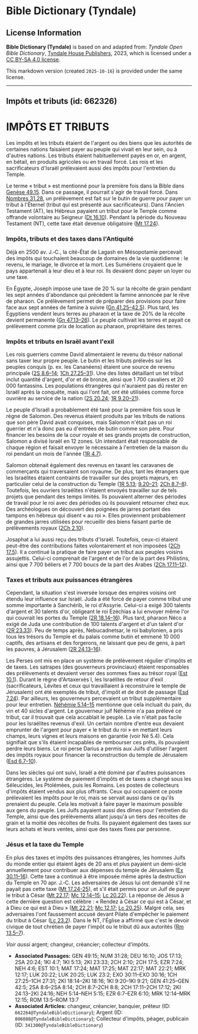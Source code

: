 # Bible Dictionary (Tyndale)

## License Information

**Bible Dictionary (Tyndale)** is based on and adapted from: _Tyndale Open Bible Dictionary_, [Tyndale House Publishers](https://tyndaleopenresources.com/), 2023, which is licensed under a [CC BY-SA 4.0 license](https://creativecommons.org/licenses/by-sa/4.0/legalcode.en).

This markdown version (created `2025-10-16`) is provided under the same license.



--------------------------------

## Impôts et tributs (id: 662326)

IMPÔTS ET TRIBUTS
=================

Les impôts et les tributs étaient de l'argent ou des biens que les autorités de certaines nations faisaient payer au peuple qui vivait en leur sein, ou à d'autres nations. Les tributs étaient habituellement payés en or, en argent, en bétail, en produits agricoles ou en travail forcé. Les rois et les sacrificateurs d'Israël prélevaient aussi des impôts pour l'entretien du Temple.

Le terme « tribut » est mentionné pour la première fois dans la Bible dans [Genèse 49\.15](https://ref.ly/Gen49:15). Dans ce passage, il pourrait s'agir de travail forcé. Dans [Nombres 31\.28](https://ref.ly/Num31:28), un prélèvement est fait sur le butin de guerre pour payer un tribut à l'Éternel (tribut qui est présenté aux sacrificateurs). Dans l'Ancien Testament (AT), les Hébreux payaient un tribut pour le Temple comme offrande volontaire au Seigneur ([Dt 16\.10](https://ref.ly/Deut16:10)). Pendant la période du Nouveau Testament (NT), cette taxe était devenue obligatoire ([Mt 17\.24](https://ref.ly/Matt17:24)).

### Impôts, tributs et des taxes dans l'Antiquité

Déjà en 2500 av. J.‑C., la cité\-État de Lagash en Mésopotamie percevait des impôts qui touchaient beaucoup de domaines de la vie quotidienne : le revenu, le mariage, le divorce et la mort. Les Sumériens croyaient que le pays appartenait à leur dieu et à leur roi. Ils devaient donc payer un loyer ou une taxe.

En Égypte, Joseph impose une taxe de 20 % sur la récolte de grain pendant les sept années d'abondance qui précèdent la famine annoncée par le rêve de pharaon. Ce prélèvement permet de préparer des provisions pour faire face aux sept années de famine à suivre ([Gn 41\.25–42\.5](https://ref.ly/Gen41:25-Gen42:5)). Plus tard, les Égyptiens vendent leurs terres au pharaon et la taxe de 20% de la récolte devient permanente ([Gn 47\.13–26](https://ref.ly/Gen47:13-Gen47:26)). Le peuple cultivait les terres et payait ce prélèvement comme prix de location au pharaon, propriétaire des terres.

### Impôts et tributs en Israël avant l'exil

Les rois guerriers comme David alimentaient le revenu du trésor national sans taxer leur propre peuple. Le butin et les tributs prélevés sur les peuples conquis (p. ex. les Cananéens) étaient une source de revenu principale ([2S 8\.6–14](https://ref.ly/2Sam8:6-2Sam8:14); [1Ch 27\.25–31](https://ref.ly/1Chr27:25-1Chr27:31)). Une des listes détaillant un tel tribut inclut quantité d'argent, d'or et de bronze, ainsi que 1 700 cavaliers et 20 000 fantassins. Les populations étrangères qui n'auraient pas dû rester en Israël après la conquête, mais qui l'ont fait, ont été utilisées comme force ouvrière au service de la nation ([2S 20\.24](https://ref.ly/2Sam20:24); [1R 9\.20–21](https://ref.ly/1Kgs9:20-1Kgs9:21)).

Le peuple d'Israël a probablement été taxé pour la première fois sous le règne de Salomon. Des revenus étaient produits par les tributs de nations que son père David avait conquises, mais Salomon n'était pas un roi guerrier et n'a donc pas eu d'entrées de butin comme son père. Pour financer les besoins de la cour royale et ses grands projets de construction, Salomon a divisé Israël en 12 zones. Un intendant était responsable de chaque région et faisait envoyer le nécessaire à l'entretien de la maison du roi pendant un mois de l'année ([1R 4\.7](https://ref.ly/1Kgs4:7)).

Salomon obtenait également des revenus en taxant les caravanes de commerçants qui traversaient son royaume. De plus, tant les étrangers que les Israélites étaient contraints de travailler sur des projets majeurs, en particulier celui de la construction du Temple ([1R 5\.13](https://ref.ly/1Kgs5:13); [9\.20–21](https://ref.ly/1Kgs9:20-1Kgs9:21); [2Ch 8\.7–8](https://ref.ly/2Chr8:7-2Chr8:8)). Toutefois, les ouvriers Israélites n'étaient envoyés travailler sur de tels projets que pendant des temps limités. Ils pouvaient alterner des périodes de travail pour le roi avec des périodes où ils pouvaient retourner chez eux. Des archéologues on découvert des poignées de jarres portant des tampons en hébreux qui disent « au roi ». Elles proviennent probablement de grandes jarres utilisées pour recueillir des biens faisant partie de prélèvements royaux ([2Ch 2\.10](https://ref.ly/2Chr2:10)).

Josaphat a lui aussi reçu des tributs d'Israël. Toutefois, ceux\-ci étaient peut\-être des contributions faites volontairement et non imposées ([2Ch 17\.5](https://ref.ly/2Chr17:5)). Il a continué la pratique de faire payer un tribut aux peuples voisins assujettis. Celui\-ci comprenait de l'argent et de l'or de la part des Philistins, ainsi que 7 700 béliers et 7 700 boucs de la part des Arabes ([2Ch 17\.11–12](https://ref.ly/2Chr17:11-2Chr17:12)). 

### Taxes et tributs aux puissances étrangères

Cependant, la situation s'est inversée lorsque des empires voisins ont étendu leur influence sur Israël. Juda a été forcé de payer comme tribut une somme importante à Sanchérib, le roi d'Assyrie. Celui\-ci a exigé 300 talents d'argent et 30 talents d'or, obligeant le roi Ézéchias a lui envoyer même l'or qui couvrait les portes du Temple ([2R 18\.14–16](https://ref.ly/2Kgs18:14-2Kgs18:16)). Plus tard, pharaon Néco a exigé de Juda une contribution de 100 talents d'argent et d'un talent d'or ([2R 23\.33](https://ref.ly/2Kgs23:33)). Peu de temps après, Nebucadnetsar, le roi babylonien, a pris tous les trésors du Temple et du palais comme butin et emmené 10 000 captifs, des artisans et des forgerons, ne laissant que peu de gens, à part les pauvres, à Jérusalem ([2R 24\.13–16](https://ref.ly/2Kgs24:13-2Kgs24:16)).

Les Perses ont mis en place un système de prélèvement régulier d'impôts et de taxes. Les satrapes (des gouverneurs provinciaux) étaient responsables des prélèvements et devaient verser des sommes fixes au trésor royal ([Est 10\.1](https://ref.ly/Esth10:1)). Durant le règne d'Artaxerxès I, les Israélites de retour d'exil (sacrificateurs, Lévites et ceux qui travaillaient à reconstruire le temple de Jérusalem) ont été exemptés de tribut, d'impôt et de droit de passage ([Esd 7\.24](https://ref.ly/Ezra7:24)). Par ailleurs, les gouverneurs percevaient un tribut supplémentaire pour leur entretien. [Néhémie 5\.14–15](https://ref.ly/Neh5:14-Neh5:15) mentionne que cela incluait du pain, du vin et 40 sicles d'argent. Le gouverneur juif Néhémie n'a pas prélevé ce tribut, car il trouvait que cela accablait le peuple. La vie n'était pas facile pour les Israélites revenus d'exil. Un certain nombre d'entre eux devaient emprunter de l'argent pour payer « le tribut du roi » en mettant leurs champs, leurs vignes et leurs maisons en garantie (voir Né 5\.4\). Cela signifiait que s'ils étaient incapables de rembourser ces prêts, ils pouvaient perdre leurs biens. Le roi perse Darius a permis aux Juifs d'utiliser l'argent des impôts royaux pour financer la reconstruction du temple de Jérusalem ([Esd 6\.7–10](https://ref.ly/Ezra6:7-Ezra6:10)).

Dans les siècles qui ont suivi, Israël a été dominé par d'autres puissances étrangères. Le système de paiement d'impôts et de taxes a changé sous les Séleucides, les Ptolémées, puis les Romains. Les postes de collecteurs d'impôts étaient vendus aux plus offrants. Ceux qui occupaient ce poste prélevaient les impôts pour le roi, mais se servait aussi dans ce qu'ils prenaient du peuple. Cela les motivait à faire payer le maximum possible aux gens du peuple. Les Juifs payaient aussi des dîmes pour l'entretien du Temple, ainsi que des prélèvements allant jusqu'à un tiers des récoltes de grain et la moitié des récoltes de fruits. Ils payaient également des taxes sur leurs achats et leurs ventes, ainsi que des taxes fixes par personne.

### Jésus et la taxe du Temple

En plus des taxes et impôts des puissances étrangères, les hommes Juifs du monde entier qui étaient âgés de 20 ans et plus payaient un demi\-sicle annuellement pour contribuer aux dépenses du temple de Jérusalem ([Ex 30\.11–16](https://ref.ly/Exod30:11-Exod30:16)). Cette taxe a continué à être imposée même après la destruction du Temple en 70 apr. J.‑C. Les adversaires de Jésus lui ont demandé s'il ne payait pas cette taxe ([Mt 17\.24\-](https://ref.ly/Matt17:24)[25](https://ref.ly/Matt17:25)), et s'il était permis pour un Juif de payer le tribut à César ([Mt 22\.17](https://ref.ly/Matt22:17); [Mc 12\.14–15](https://ref.ly/Mark12:14-Mark12:15); [Lc 20\.22](https://ref.ly/Luke20:22)). La réponse de Jésus à cette dernière question est célèbre : « Rendez à César ce qui est à César, et à Dieu ce qui est à Dieu » ([Mt 22\.21](https://ref.ly/Matt22:21); [Mc 12\.17](https://ref.ly/Mark12:17); [Lc 20\.25](https://ref.ly/Luke20:25)). Malgré cela, ses adversaires l'ont faussement accusé devant Pilate d'empêcher le paiement du tribut à César ([Lc 23\.2](https://ref.ly/Luke23:2)). Dans le NT, l'Église a affirmé que c'est le devoir civique de tout chrétien de payer l'impôt ou le tribut dû aux autorités ([Rm 13\.5–7](https://ref.ly/Rom13:5-Rom13:7)).

*Voir aussi* argent; changeur, créancier; collecteur d’impôts.

* **Associated Passages:** GEN 49:15; NUM 31:28; DEU 16:10; JOS 17:13; 2SA 20:24; 1KI 4:7; 1KI 5:13; 2KI 23:33; 2CH 2:10; 2CH 17:5; EZR 7:24; NEH 4:6; EST 10:1; MAT 17:24; MAT 17:25; MAT 22:17; MAT 22:21; MRK 12:17; LUK 20:22; LUK 20:25; LUK 23:2; EXO 30:11–EXO 30:16; 1CH 27:25–1CH 27:31; 2KI 18:14–2KI 18:16; 1KI 9:20–1KI 9:21; GEN 41:25–GEN 42:5; 2SA 8:6–2SA 8:14; 2CH 8:7–2CH 8:8; 2CH 17:11–2CH 17:12; 2KI 24:13–2KI 24:16; NEH 5:14–NEH 5:15; EZR 6:7–EZR 6:10; MRK 12:14–MRK 12:15; ROM 13:5–ROM 13:7
* **Associated Articles:** changeur, créancier, banquier, prêteur (ID: `662264@TyndaleBibleDictionary`); Argent (ID: `806088@TyndaleBibleDictionary`); Collecteur d'impôts, péager, publicain (ID: `341300@TyndaleBibleDictionary`)

